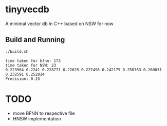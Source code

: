 # tinyvecdb
A minimal vector db in C++ based on NSW for now

## Build and Running
```bash
./build.sh
```
```
time taken for bfnn: 173
time taken for NSW: 23
0.223964 0.2241 0.228771 0.22625 0.227496 0.242179 0.250763 0.260031 0.232591 0.252814 
Precision: 0.15
```

# TODO
- move BFNN to respective file
- HNSW implementation